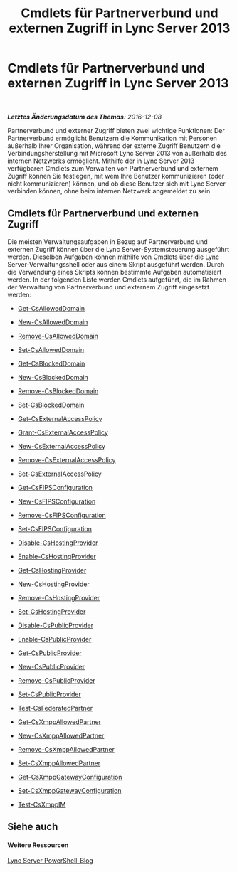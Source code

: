 ﻿---
title: Cmdlets für Partnerverbund und externen Zugriff in Lync Server 2013
TOCTitle: Cmdlets für Partnerverbund und externen Zugriff in Lync Server 2013
ms:assetid: 4a384a57-257f-47a6-98d9-54cea2c647b7
ms:mtpsurl: https://technet.microsoft.com/de-de/library/Gg415651(v=OCS.15)
ms:contentKeyID: 49293911
ms.date: 12/10/2016
mtps_version: v=OCS.15
ms.translationtype: HT
---

# Cmdlets für Partnerverbund und externen Zugriff in Lync Server 2013

 

_**Letztes Änderungsdatum des Themas:** 2016-12-08_

Partnerverbund und externer Zugriff bieten zwei wichtige Funktionen: Der Partnerverbund ermöglicht Benutzern die Kommunikation mit Personen außerhalb Ihrer Organisation, während der externe Zugriff Benutzern die Verbindungsherstellung mit Microsoft Lync Server 2013 von außerhalb des internen Netzwerks ermöglicht. Mithilfe der in Lync Server 2013 verfügbaren Cmdlets zum Verwalten von Partnerverbund und externem Zugriff können Sie festlegen, mit wem Ihre Benutzer kommunizieren (oder nicht kommunizieren) können, und ob diese Benutzer sich mit Lync Server verbinden können, ohne beim internen Netzwerk angemeldet zu sein.

## Cmdlets für Partnerverbund und externen Zugriff

Die meisten Verwaltungsaufgaben in Bezug auf Partnerverbund und externen Zugriff können über die Lync Server-Systemsteuerung ausgeführt werden. Dieselben Aufgaben können mithilfe von Cmdlets über die Lync Server-Verwaltungsshell oder aus einem Skript ausgeführt werden. Durch die Verwendung eines Skripts können bestimmte Aufgaben automatisiert werden. In der folgenden Liste werden Cmdlets aufgeführt, die im Rahmen der Verwaltung von Partnerverbund und externem Zugriff eingesetzt werden:

  -   
    [Get-CsAllowedDomain](get-csalloweddomain.md)

  -   
    [New-CsAllowedDomain](new-csalloweddomain.md)

  -   
    [Remove-CsAllowedDomain](remove-csalloweddomain.md)

  -   
    [Set-CsAllowedDomain](set-csalloweddomain.md)

  -   
    [Get-CsBlockedDomain](get-csblockeddomain.md)

  -   
    [New-CsBlockedDomain](new-csblockeddomain.md)

  -   
    [Remove-CsBlockedDomain](remove-csblockeddomain.md)

  -   
    [Set-CsBlockedDomain](set-csblockeddomain.md)

  -   
    [Get-CsExternalAccessPolicy](get-csexternalaccesspolicy.md)

  -   
    [Grant-CsExternalAccessPolicy](grant-csexternalaccesspolicy.md)

  -   
    [New-CsExternalAccessPolicy](new-csexternalaccesspolicy.md)

  -   
    [Remove-CsExternalAccessPolicy](remove-csexternalaccesspolicy.md)

  -   
    [Set-CsExternalAccessPolicy](set-csexternalaccesspolicy.md)

  - [Get-CsFIPSConfiguration](get-csfipsconfiguration.md)

  - [New-CsFIPSConfiguration](new-csfipsconfiguration.md)

  - [Remove-CsFIPSConfiguration](remove-csfipsconfiguration.md)

  - [Set-CsFIPSConfiguration](set-csfipsconfiguration.md)

  -   
    [Disable-CsHostingProvider](disable-cshostingprovider.md)

  -   
    [Enable-CsHostingProvider](enable-cshostingprovider.md)

  -   
    [Get-CsHostingProvider](get-cshostingprovider.md)

  -   
    [New-CsHostingProvider](new-cshostingprovider.md)

  -   
    [Remove-CsHostingProvider](remove-cshostingprovider.md)

  -   
    [Set-CsHostingProvider](set-cshostingprovider.md)

  -   
    [Disable-CsPublicProvider](disable-cspublicprovider.md)

  -   
    [Enable-CsPublicProvider](enable-cspublicprovider.md)

  -   
    [Get-CsPublicProvider](get-cspublicprovider.md)

  -   
    [New-CsPublicProvider](new-cspublicprovider.md)

  -   
    [Remove-CsPublicProvider](remove-cspublicprovider.md)

  -   
    [Set-CsPublicProvider](set-cspublicprovider.md)

  -   
    [Test-CsFederatedPartner](test-csfederatedpartner.md)

  - [Get-CsXmppAllowedPartner](get-csxmppallowedpartner.md)

  - [New-CsXmppAllowedPartner](new-csxmppallowedpartner.md)

  - [Remove-CsXmppAllowedPartner](remove-csxmppallowedpartner.md)

  - [Set-CsXmppAllowedPartner](set-csxmppallowedpartner.md)

  - [Get-CsXmppGatewayConfiguration](get-csxmppgatewayconfiguration.md)

  - [Set-CsXmppGatewayConfiguration](set-csxmppgatewayconfiguration.md)

  - [Test-CsXmppIM](test-csxmppim.md)

## Siehe auch

#### Weitere Ressourcen

[Lync Server PowerShell-Blog](http://go.microsoft.com/fwlink/?linkid=203150%26clcid=0x407)

